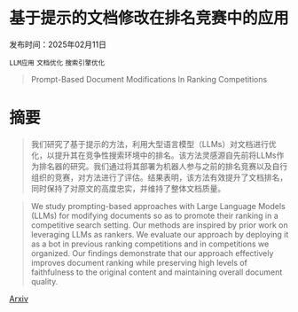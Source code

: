 # 基于提示的文档修改在排名竞赛中的应用

发布时间：2025年02月11日

`LLM应用` `文档优化` `搜索引擎优化`

> Prompt-Based Document Modifications In Ranking Competitions

# 摘要

> 我们研究了基于提示的方法，利用大型语言模型（LLMs）对文档进行优化，以提升其在竞争性搜索环境中的排名。该方法灵感源自先前将LLMs作为排名器的研究。我们通过将其部署为机器人参与之前的排名竞赛以及自行组织的竞赛，对方法进行了评估。结果表明，该方法有效提升了文档排名，同时保持了对原文的高度忠实，并维持了整体文档质量。

> We study prompting-based approaches with Large Language Models (LLMs) for modifying documents so as to promote their ranking in a competitive search setting. Our methods are inspired by prior work on leveraging LLMs as rankers. We evaluate our approach by deploying it as a bot in previous ranking competitions and in competitions we organized. Our findings demonstrate that our approach effectively improves document ranking while preserving high levels of faithfulness to the original content and maintaining overall document quality.

[Arxiv](https://arxiv.org/abs/2502.07315)